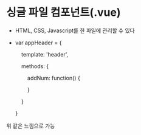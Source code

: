 # 싱글 파일 컴포넌트(.vue)

- HTML, CSS, Javascript를 한 파일에 관리할 수 있다

- var appHeader = {
  
      template: '<dev>header</dev>',
  
      methods: {
  
          addNum: function() {
  
          }
  
      }
  
  }
  
  <template>
  
      <div>appHeader</div>
  
      <!-- HTML -->
  
  </template>
  
  <script>
  
  export default {
  
      //자바스크립트 - 인스턴스 옵션
  
          methods: {
  
          addNum: function() {
  
          }
  
      }
  
  }
  
  </script>
  
  <style>
  
      /*CSS*/
  
  </style>

위 같은 느낌으로 가능

